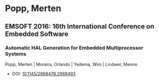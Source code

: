 # Popp, Merten

## EMSOFT 2016: 16th International Conference on Embedded Software

### Automatic HAL Generation for Embedded Multiprocessor Systems
Popp, Merten | Moreira, Orlando | Yedema, Wim | Lindwer, Menno
* DOI: [10.1145/2968478.2968493](https://doi.org/10.1145/2968478.2968493)

